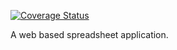 [![Coverage Status](https://coveralls.io/repos/github/mP1/walkingkooka-squares/badge.svg?branch=master)](https://coveralls.io/github/mP1/walkingkooka-squares?branch=master)

A web based spreadsheet application.
